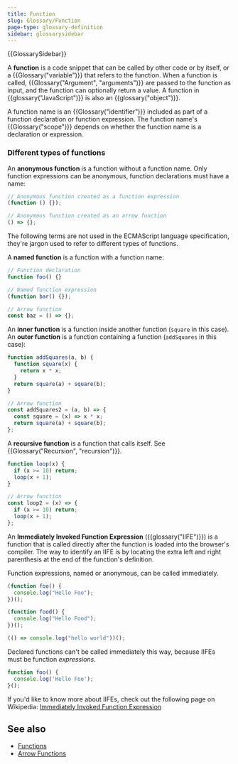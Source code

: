 ```yaml
---
title: Function
slug: Glossary/Function
page-type: glossary-definition
sidebar: glossarysidebar
---
```


{{GlossarySidebar}}

A **function** is a code snippet that can be called by other code or by itself, or a {{Glossary("variable")}} that refers to the function. When a function is called, {{Glossary("Argument", "arguments")}} are passed to the function as input, and the function can optionally return a value. A function in {{glossary("JavaScript")}} is also an {{glossary("object")}}.

A function name is an {{Glossary("identifier")}} included as part of a function declaration or function expression. The function name's {{Glossary("scope")}} depends on whether the function name is a declaration or expression.

### Different types of functions

An **anonymous function** is a function without a function name. Only function expressions can be anonymous, function declarations must have a name:

```js
// Anonymous function created as a function expression
(function () {});

// Anonymous function created as an arrow function
() => {};
```

The following terms are not used in the ECMAScript language specification, they're jargon used to refer to different types of functions.

A **named function** is a function with a function name:

```js
// Function declaration
function foo() {}

// Named function expression
(function bar() {});

// Arrow function
const baz = () => {};
```

An **inner function** is a function inside another function (`square` in this case). An **outer function** is a function containing a function (`addSquares` in this case):

```js
function addSquares(a, b) {
  function square(x) {
    return x * x;
  }
  return square(a) + square(b);
}

// Arrow function
const addSquares2 = (a, b) => {
  const square = (x) => x * x;
  return square(a) + square(b);
};
```

A **recursive function** is a function that calls itself. See {{Glossary("Recursion", "recursion")}}.

```js
function loop(x) {
  if (x >= 10) return;
  loop(x + 1);
}

// Arrow function
const loop2 = (x) => {
  if (x >= 10) return;
  loop(x + 1);
};
```

An **Immediately Invoked Function Expression** ({{glossary("IIFE")}}) is a function that is called directly after the function is loaded into the browser's compiler. The way to identify an IIFE is by locating the extra left and right parenthesis at the end of the function's definition.

Function expressions, named or anonymous, can be called immediately.

```js
(function foo() {
  console.log("Hello Foo");
})();

(function food() {
  console.log("Hello Food");
})();

(() => console.log("hello world"))();
```

Declared functions can't be called immediately this way, because IIFEs must be function _expressions_.

```js example-bad
function foo() {
  console.log('Hello Foo');
}();
```

If you'd like to know more about IIFEs, check out the following page on Wikipedia: [Immediately Invoked Function Expression](https://en.wikipedia.org/wiki/Immediately_invoked_function_expression)

## See also

- [Functions](/en-US/docs/Web/JavaScript/Guide/Functions)
- [Arrow Functions](/en-US/docs/Web/JavaScript/Reference/Functions/Arrow_functions)

